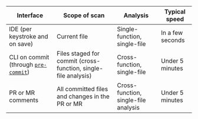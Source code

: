 | Interface | Scope of scan | Analysis | Typical speed |
| --------- | ------------- | ------------- | ------------- |
| IDE (per keystroke and on save) | Current file  | Single-function, single-file | In a few seconds |
| CLI on commit (through [`pre-commit`](https://pre-commit.com/)) | Files staged for commit (cross-function, single-file analysis) | Cross-function, single-file | Under 5 minutes |
|PR or MR comments | All committed files and changes in the PR or MR | Cross-function, single-file analysis | Under 5 minutes |
